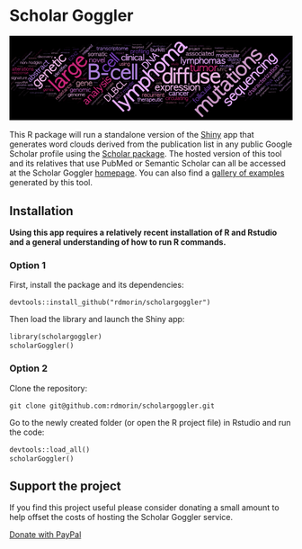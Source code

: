 # Scholar Goggler
![Ryan Morin](img/banner.png)

This R package will run a standalone version of the [Shiny](https://shiny.posit.co/) app that generates word clouds derived from the publication list in any public Google Scholar profile using the [Scholar package](https://github.com/jkeirstead/scholar). The hosted version of this tool and its relatives that use PubMed or Semantic Scholar can all be accessed at the Scholar Goggler [homepage](https://scholargoggler.com/). You can also find a [gallery of examples](https://scholargoggler.com/gallery) generated by this tool. 

## Installation

**Using this app requires a relatively recent installation of R and Rstudio and a general understanding of how to run R commands.**

### Option 1

First, install the package and its dependencies:
```
devtools::install_github("rdmorin/scholargoggler")
```
Then load the library and launch the Shiny app:
```
library(scholargoggler)
scholarGoggler()
```

### Option 2

Clone the repository:
```
git clone git@github.com:rdmorin/scholargoggler.git
```

Go to the newly created folder (or open the R project file) in Rstudio and run the code:

```
devtools::load_all()
scholarGoggler()
```

## Support the project

If you find this project useful please consider donating a small amount to help offset the costs of hosting the Scholar Goggler service. 

[Donate with PayPal](https://www.paypal.com/cgi-bin/webscr?cmd=_s-xclick&hosted_button_id=WRRPVG5NDUXXN)


